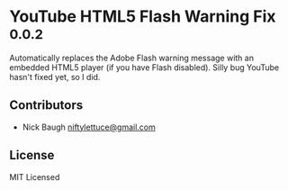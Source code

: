
# YouTube HTML5 Flash Warning Fix <sup>0.0.2</sup>

Automatically replaces the Adobe Flash warning message with an embedded HTML5 player (if you have Flash disabled). Silly bug YouTube hasn't fixed yet, so I did.

## Contributors

* Nick Baugh <niftylettuce@gmail.com>

## License

MIT Licensed
